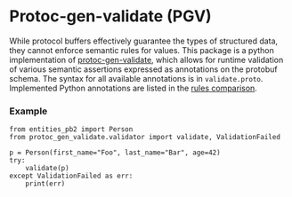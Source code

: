 # Protoc-gen-validate (PGV)
While protocol buffers effectively guarantee the types of structured data, 
they cannot enforce semantic rules for values. This package is a python implementation
of [protoc-gen-validate][pgv-home], which allows for runtime validation of various 
semantic assertions expressed as annotations on the protobuf schema. The syntax for all available annotations is
in `validate.proto`. Implemented Python annotations are listed in the [rules comparison][rules-comparison].

### Example
```python3
from entities_pb2 import Person
from protoc_gen_validate.validator import validate, ValidationFailed

p = Person(first_name="Foo", last_name="Bar", age=42)
try:
    validate(p)
except ValidationFailed as err:
    print(err)
```

[pgv-home]: https://github.com/nonaxanon/protoc-gen-validate
[rules-comparison]: https://github.com/nonaxanon/protoc-gen-validate/blob/main/rule_comparison.md